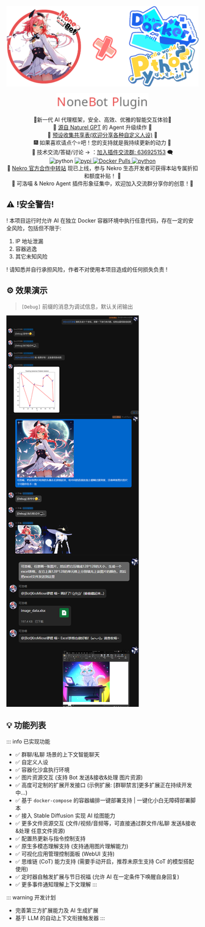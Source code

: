 <div align="center">
  <a href="https://v2.nonebot.dev/store"><img src="/docs/images/home/NA_logo.png" width="1024" alt="NoneBotPluginLogo"></a><br>
  <p><img src="./docs/images/home/NoneBotPlugin.svg" width="240" alt="NoneBotPluginText"></p>
</div>
<div align="center">🎉新一代 AI 代理框架，安全、高效、优雅的智能交互体验🎉<br/>
  🎉 <a href="https://github.com/KroMiose/nonebot_plugin_naturel_gpt">源自 Naturel GPT</a> 的 Agent 升级续作 🌈<br/>
  🧬 <a href="https://docs.google.com/spreadsheets/d/1JQNmVH-vlDn2uEPwkjv3iN-zn0PHpQ7RGbgA5T3fxOA/edit?usp=sharing">预设收集共享表(欢迎分享各种自定义人设)</a> 🧬 <br/>
  🎆 如果喜欢请点个⭐吧！您的支持就是我持续更新的动力 🎉<br/>
  💬 技术交流/答疑/讨论 -> ：<a href="https://jq.qq.com/?_wv=1027&k=71t9iCT7">加入插件交流群: 636925153</a> 🗨️ <br/>
  <img src="https://img.shields.io/badge/python-3.9+-6a9.svg" alt="python">
  <a href="https://pypi.python.org/pypi/nekro-agent" target="_blank">
    <img src="https://img.shields.io/pypi/v/nekro-agent.svg" alt="pypi">
  </a>
  <a href="https://hub.docker.com/u/kromiose" target="_blank">
    <img alt="Docker Pulls" src="https://img.shields.io/docker/pulls/kromiose/nekro-agent?color=%20%23EA5252">
  </a>
  <a href="https://jq.qq.com/?_wv=1027&k=71t9iCT7" target="_blank">
    <img src="https://img.shields.io/badge/加入交流群-636925153-c42.svg" alt="python">
  </a>
  <br/>
  📢 <a href="https://api.nekro.top">Nekro 官方合作中转站</a> 现已上线，参与 Nekro 生态开发者可获得本站专属折扣和额度补贴！ 📢 <br/>
  🌟 可洛喵 & Nekro Agent 插件形象征集中，欢迎加入交流群分享你的创意！🌟<br/>
</div>

## ⚠ !安全警告!

! 本项目运行时允许 AI 在独立 Docker 容器环境中执行任意代码，存在一定的安全风险，包括但不限于:

1. IP 地址泄漏
2. 容器逃逸
3. 其它未知风险

! 请知悉并自行承担风险，作者不对使用本项目造成的任何损失负责 !

## ⚙️ 效果演示

> `[Debug]` 前缀的消息为调试信息，默认关闭输出

![demo](./docs/images/home/demo_py_code.png)

## 💡 功能列表

::: info 已实现功能
- ✅ 群聊/私聊 场景的上下文智能聊天
- ✅ 自定义人设
- ✅ 容器化沙盒执行环境
- ✅ 图片资源交互 (支持 Bot 发送&接收&处理 图片资源)
- ✅ 高度可定制的扩展开发接口 (示例扩展: [群聊禁言]更多扩展正在持续开发中...)
- ✅ 基于 `docker-compose` 的容器编排一键部署支持 | 一键化小白无障碍部署脚本
- ✅ 接入 Stable Diffusion 实现 AI 绘图能力
- ✅ 更多文件资源交互 (文件/视频/音频等，可直接通过群文件/私聊 发送&接收&处理 任意文件资源)
- ✅ 配置热更新与指令控制支持
- ✅ 原生多模态理解支持 (支持通用图片理解能力)
- ✅ 可视化应用管理控制面板 (WebUI 支持)
- ✅ 思维链 (CoT) 能力支持 (需要手动开启，推荐未原生支持 CoT 的模型搭配使用)
- ✅ 定时器自触发扩展与节日祝福 (允许 AI 在一定条件下唤醒自身回复)
- ✅ 更多事件通知理解上下文理解
:::

::: warning 开发计划
- 完善第三方扩展能力及 AI 生成扩展
- 基于 LLM 的自动上下文衔接触发器
:::
